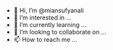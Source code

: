 - 👋 Hi, I’m @miansufyanali
- 👀 I’m interested in ...
- 🌱 I’m currently learning ...
- 💞️ I’m looking to collaborate on ...
- 📫 How to reach me ...

<!---
miansufyanali/miansufyanali is a ✨ special ✨ repository because its `README.md` (this file) appears on your GitHub profile.
You can click the Preview link to take a look at your changes.
--->
